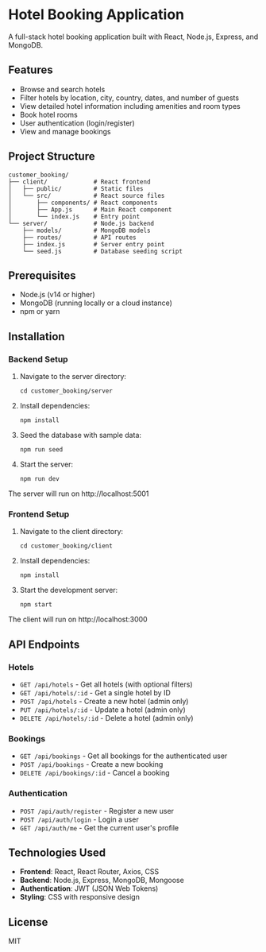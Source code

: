 # Hotel Booking Application

A full-stack hotel booking application built with React, Node.js, Express, and MongoDB.

## Features

- Browse and search hotels
- Filter hotels by location, city, country, dates, and number of guests
- View detailed hotel information including amenities and room types
- Book hotel rooms
- User authentication (login/register)
- View and manage bookings

## Project Structure

```
customer_booking/
├── client/             # React frontend
│   ├── public/         # Static files
│   └── src/            # React source files
│       ├── components/ # React components
│       ├── App.js      # Main React component
│       └── index.js    # Entry point
└── server/             # Node.js backend
    ├── models/         # MongoDB models
    ├── routes/         # API routes
    ├── index.js        # Server entry point
    └── seed.js         # Database seeding script
```

## Prerequisites

- Node.js (v14 or higher)
- MongoDB (running locally or a cloud instance)
- npm or yarn

## Installation

### Backend Setup

1. Navigate to the server directory:
   ```
   cd customer_booking/server
   ```

2. Install dependencies:
   ```
   npm install
   ```

3. Seed the database with sample data:
   ```
   npm run seed
   ```

4. Start the server:
   ```
   npm run dev
   ```

The server will run on http://localhost:5001

### Frontend Setup

1. Navigate to the client directory:
   ```
   cd customer_booking/client
   ```

2. Install dependencies:
   ```
   npm install
   ```

3. Start the development server:
   ```
   npm start
   ```

The client will run on http://localhost:3000

## API Endpoints

### Hotels

- `GET /api/hotels` - Get all hotels (with optional filters)
- `GET /api/hotels/:id` - Get a single hotel by ID
- `POST /api/hotels` - Create a new hotel (admin only)
- `PUT /api/hotels/:id` - Update a hotel (admin only)
- `DELETE /api/hotels/:id` - Delete a hotel (admin only)

### Bookings

- `GET /api/bookings` - Get all bookings for the authenticated user
- `POST /api/bookings` - Create a new booking
- `DELETE /api/bookings/:id` - Cancel a booking

### Authentication

- `POST /api/auth/register` - Register a new user
- `POST /api/auth/login` - Login a user
- `GET /api/auth/me` - Get the current user's profile

## Technologies Used

- **Frontend**: React, React Router, Axios, CSS
- **Backend**: Node.js, Express, MongoDB, Mongoose
- **Authentication**: JWT (JSON Web Tokens)
- **Styling**: CSS with responsive design

## License

MIT 